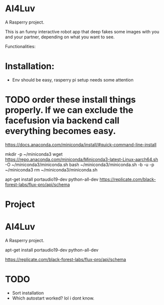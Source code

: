 # AI4Luv
A Rasperry project.



This is an funny interactive robot app that deep fakes some images with you and your partner, depending on what you want to see. 



Functionalities: 












# Installation: 

- Env should be easy, rasperry pi setup needs some attention




# TODO order these install things properly. If we can exclude the facefusion via backend call everything becomes easy.




https://docs.anaconda.com/miniconda/install/#quick-command-line-install

mkdir -p ~/miniconda3
wget https://repo.anaconda.com/miniconda/Miniconda3-latest-Linux-aarch64.sh -O ~/miniconda3/miniconda.sh
bash ~/miniconda3/miniconda.sh -b -u -p ~/miniconda3
rm ~/miniconda3/miniconda.sh

apt-get install portaudio19-dev python-all-dev
https://replicate.com/black-forest-labs/flux-pro/api/schema





# Project 








# AI4Luv
A Rasperry project.

apt-get install portaudio19-dev python-all-dev

https://replicate.com/black-forest-labs/flux-pro/api/schema



# TODO 

- Sort installation 
- Which autostart worked? lol i dont know.